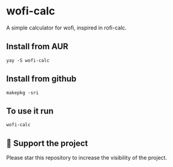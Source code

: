 # wofi-calc
A simple calculator for wofi, inspired in rofi-calc.

## Install from AUR

    yay -S wofi-calc

## Install from github

    makepkg -sri

## To use it run

    wofi-calc

## 🌟 Support the project
Please star this repository to increase the visibility of the project.
